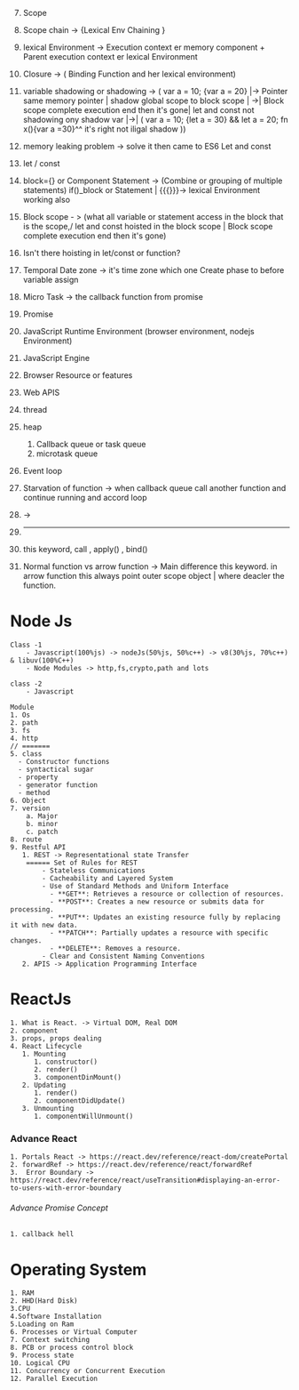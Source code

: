 7. Scope
8. Scope chain -> {Lexical Env Chaining }
9. lexical Environment -> Execution context er memory component + Parent execution context er lexical Environment
10. Closure -> ( Binding Function and her lexical environment)
11. variable shadowing or shadowing -> ( var a = 10; {var a = 20} |-> Pointer same memory pointer
    | shadow global scope to block scope | ->| Block scope complete execution end then it's gone| let and const not shadowing ony shadow var |->| ( var a = 10; {let a = 30} && let a = 20; fn x(){var a =30}^^ it's right not iligal shadow ))

12. memory leaking problem -> solve it then came to ES6 Let and const
13. let / const

14. block={} or Component Statement -> (Combine or grouping of multiple statements) if()\_block or Statement | {{{}}}-> lexical Environment working also
15. Block scope - > (what all variable or statement access in the block that is the scope,/ let and const hoisted in the block scope | Block scope complete execution end then it's gone)

16. Isn't there hoisting in let/const or function?
17. Temporal Date zone -> it's time zone which one Create phase to before variable assign
18. Micro Task -> the callback function from promise
19. Promise
20. JavaScript Runtime Environment (browser environment, nodejs Environment)
21. JavaScript Engine
22. Browser Resource or features
23. Web APIS
24. thread
25. heap
    1. Callback queue or task queue
    2. microtask queue
26. Event loop
27. Starvation of function -> when callback queue call another function and continue running and accord loop
28. ->
29. ***
30. this keyword, call , apply() , bind()
31. Normal function vs arrow function -> Main difference this keyword. in arrow function this always point outer scope object | where deacler the function.

# Node Js

<!-- Node JS Deep Thinking -->

    Class -1
        - Javascript(100%js) -> nodeJs(50%js, 50%c++) -> v8(30%js, 70%c++) & libuv(100%C++)
        - Node Modules -> http,fs,crypto,path and lots

    class -2
        - Javascript

<!-- Node JS Deep Thinking -->

    Module
    1. Os
    2. path
    3. fs
    4. http
    // =======
    5. class
      - Constructor functions
      - syntactical sugar
      - property
      - generator function
      - method
    6. Object
    7. version
        a. Major
        b. minor
        c. patch
    8. route
    9. Restful API
       1. REST -> Representational state Transfer
        ====== Set of Rules for REST
            - Stateless Communications
            - Cacheability and Layered System
            - Use of Standard Methods and Uniform Interface
              - **GET**: Retrieves a resource or collection of resources.
              - **POST**: Creates a new resource or submits data for processing.
              - **PUT**: Updates an existing resource fully by replacing it with new data.
              - **PATCH**: Partially updates a resource with specific changes.
              - **DELETE**: Removes a resource.
            - Clear and Consistent Naming Conventions
       2. APIS -> Application Programming Interface

# ReactJs

    1. What is React. -> Virtual DOM, Real DOM
    2. component
    3. props, props dealing
    4. React Lifecycle
       1. Mounting
          1. constructor()
          2. render()
          3. componentDinMount()
       2. Updating
          1. render()
          2. componentDidUpdate()
       3. Unmounting
          1. componentWillUnmount()

### Advance React

    1. Portals React -> https://react.dev/reference/react-dom/createPortal
    2. forwardRef -> https://react.dev/reference/react/forwardRef
    3.  Error Boundary -> https://react.dev/reference/react/useTransition#displaying-an-error-to-users-with-error-boundary

###### Advance Promise Concept

    1. callback hell

# Operating System

    1. RAM
    2. HHD(Hard Disk)
    3.CPU
    4.Software Installation
    5.Loading on Ram
    6. Processes or Virtual Computer
    7. Context switching
    8. PCB or process control block
    9. Process state
    10. Logical CPU
    11. Concurrency or Concurrent Execution
    12. Parallel Execution
